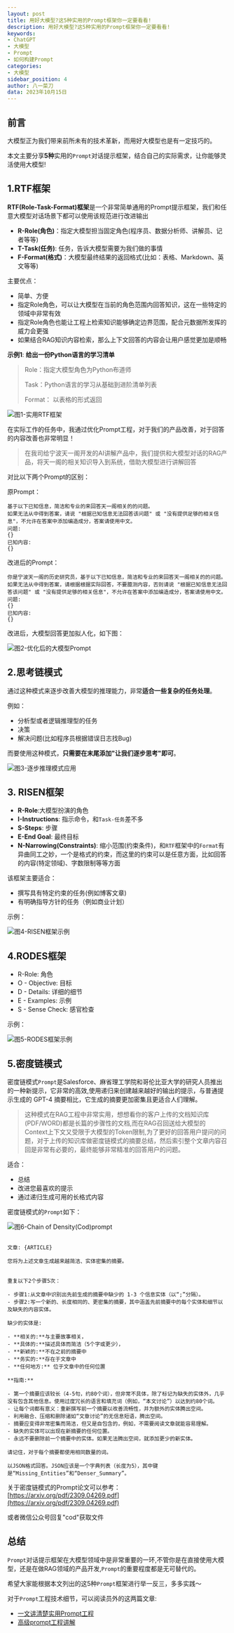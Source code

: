 ```yaml
---
layout: post
title: 用好大模型?这5种实用的Prompt框架你一定要看看!
description: 用好大模型?这5种实用的Prompt框架你一定要看看!
keywords:
- ChatGPT
- 大模型
- Prompt
- 如何构建Prompt
categories:
- 大模型
sidebar_position: 4
author: 八一菜刀
data: 2023年10月15日
---
```


## 前言

大模型正为我们带来前所未有的技术革新，而用好大模型也是有一定技巧的。

本文主要分享**5种**实用的`Prompt`对话提示框架，结合自己的实际需求，让你能够灵活使用大模型!

## 1.RTF框架

**RTF(Role-Task-Format)框架**是一个非常简单通用的Prompt提示框架，我们和任意大模型对话场景下都可以使用该规范进行改进输出

- **R-Role(角色)**：指定大模型担当固定角色(程序员、数据分析师、讲解员、记者等等)
- **T-Task(任务)**: 任务，告诉大模型需要为我们做的事情
- **F-Format(格式)**：大模型最终结果的返回格式(比如：表格、Markdown、英文等等)

主要优点：

- 简单、方便
- 指定Role角色，可以让大模型在当前的角色范围内回答知识，这在一些特定的领域中非常有效
- 指定Role角色也能让工程上检索知识能够确定边界范围，配合元数据所发挥的威力会更强
- 如果结合RAG知识内容检索，那么上下文回答的内容会让用户感觉更加是顺畅

**示例1**: **给出一份Python语言的学习清单**

> Role：指定大模型角色为Python布道师
>
> Task：Python语言的学习从基础到进阶清单列表
>
> Format： 以表格的形式返回

![图1-实用RTF框架](/assets/images/llm/use-prompt-framework/prompt-usecase1.png)

在实际工作的任务中，我通过优化Prompt工程，对于我们的产品改善，对于回答的内容改善也非常明显！
> 在我司给宁波天一阁开发的AI讲解产品中，我们提供和大模型对话的RAG产品，将天一阁的相关知识导入到系统，借助大模型进行讲解回答
>

对比以下两个Prompt的区别：

原Prompt：

```text
基于以下已知信息，简洁和专业的来回答天一阁相关的的问题。
如果无法从中得到答案，请说 "根据已知信息无法回答该问题" 或 "没有提供足够的相关信息"，不允许在答案中添加编造成分，答案请使用中文。
问题:
{}
已知内容:
{}
```

改进后的Prompt：

```text
你是宁波天一阁的历史研究员，基于以下已知信息，简洁和专业的来回答天一阁相关的的问题。
如果无法从中得到答案，请根据根据实际回答，不要臆测内容，否则请说 "根据已知信息无法回答该问题" 或 "没有提供足够的相关信息"，不允许在答案中添加编造成分，答案请使用中文。
问题:
{}
已知内容:
{}
```

改进后，大模型回答更加拟人化，如下图：

![图2-优化后的大模型Prompt](/assets/images/llm/use-prompt-framework/image.png)

## 2.思考链模式

通过这种模式来逐步改善大模型的推理能力，非常**适合一些复杂的任务处理**。

例如：

- 分析型或者逻辑推理型的任务
- 决策
- 解决问题(比如程序员根据错误日志找Bug)

而要使用这种模式，**只需要在末尾添加"让我们逐步思考"即可**。

![图3-逐步推理模式应用](/assets/images/llm/use-prompt-framework/prompt-step.png)

## 3. RISEN框架

- **R-Role**:大模型扮演的角色
- **I-Instructions**: 指示命令，和`Task-任务`差不多
- **S-Steps**: 步骤
- **E-End Goal**: 最终目标
- **N-Narrowing(Constraints)**: 缩小范围(约束条件)，和`RTF`框架中的`Format`有异曲同工之妙，一个是格式的约束，而这里的约束可以是任意方面，比如回答的内容(特定领域)、字数限制等等方面

该框架主要适合：

- 撰写具有特定约束的任务(例如博客文章)
- 有明确指导方针的任务（例如商业计划）

示例：

![图4-RISEN框架示例](/assets/images/llm/use-prompt-framework/use-prompt-risen.png)

## 4.RODES框架

- R-Role: 角色
- O - Objective: 目标
- D - Details: 详细的细节
- E - Examples: 示例
- S - Sense Check: 感官检查

示例：

![图5-RODES框架示例](/assets/images/llm/use-prompt-framework/use-prompt-rodes.png)

## 5.密度链模式

密度链模式`Prompt`是Salesforce、麻省理工学院和哥伦比亚大学的研究人员推出的一种新提示，它非常的高效,使用递归来创建越来越好的输出的提示，与普通提示生成的 GPT-4 摘要相比，它生成的摘要更加密集且更适合人们理解。

> 这种模式在RAG工程中非常实用，想想看你的客户上传的文档知识库(PDF/WORD)都是长篇的步骤性的文档,而在RAG召回送给大模型的Context上下文又受限于大模型的Token限制,为了更好的回答用户提问的问题，对于上传的知识库做密度链模式的摘要总结，然后索引整个文章内容召回是非常有必要的，最终能够非常精准的回答用户的问题。

适合：

- 总结
- 改进您最喜欢的提示
- 通过递归生成可用的长格式内容

密度链模式的`Prompt`如下：

![图6-Chain of Density(Cod)prompt](/assets/images/llm/use-prompt-framework/prompt-chain-density.png)

```text

文章: {ARTICLE}

您将为上述文章生成越来越简洁、实体密集的摘要。


重复以下2个步骤5次：

- 步骤1:从文章中识别出先前生成的摘要中缺少的 1-3 个信息实体（以“;”分隔）。
- 步骤2:写一个新的、长度相同的、更密集的摘要，其中涵盖先前摘要中的每个实体和细节以及缺失的内容实体。

缺少的实体是:

- **相关的:**与主要故事相关，
- **具体的:**描述具体而简洁（5个字或更少），
- **新颖的:**不在之前的摘要中
- **务实的:**存在于文章中
- **任何地方:** 位于文章中的任何位置

**指南:**

- 第一个摘要应该较长（4-5句，约80个词），但非常不具体，除了标记为缺失的实体外，几乎没有包含其他信息。使用过度冗长的语言和填充词（例如，“本文讨论”）以达到约80个词。
- 让每个词都有意义：重新撰写前一个摘要以改善流畅性，并为额外的实体腾出空间。
- 利用融合、压缩和删除诸如“文章讨论”的无信息短语，腾出空间。
- 摘要应变得非常密集而简洁，但又是自包含的，例如，不需要阅读文章就能容易理解。
- 缺失的实体可以出现在新摘要的任何位置。
- 永远不要删除前一个摘要中的实体。如果无法腾出空间，就添加更少的新实体。

请记住，对于每个摘要都使用相同数量的词。

以JSON格式回答。JSON应该是一个字典列表（长度为5），其中键是“Missing_Entities”和“Denser_Summary”。

```

关于密度链模式的Prompt论文可以参考：[https://arxiv.org/pdf/2309.04269.pdf](https://arxiv.org/pdf/2309.04269.pdf)

或者微信公众号回复"cod"获取文件

## 总结

`Prompt`对话提示框架在大模型领域中是非常重要的一环,不管你是在直接使用大模型，还是在做RAG领域的产品开发,`Prompt`的重要程度都是无可替代的。

希望大家能根据本文列出的这5种`Prompt`框架进行举一反三，多多实践～

对于`Prompt`工程技术细节，可以阅读员外的这两篇文章:

- [一文讲清楚实用Prompt工程](https://www.luxiangdong.com/2023/08/08/prompt/)
- [高级prompt工程讲解](https://www.luxiangdong.com/2023/08/08/advprompt/)
